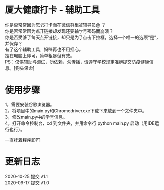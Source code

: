 # 厦大健康打卡 - 辅助工具
你是否常常因为忘记打卡而在微信群里被辅导员@ ？<br/>
你是否常常因为点开链接却发现还要输学号密码而崩溃？<br/>
你是否受够了每天点开链接，却只是为了点击下拉框，选择一个唯一的选项“是”，并保存？<br/>
有了这个辅助工具，妈咪再也不用担心。<br/>
挂在电脑上即可，简单粗暴但有效。<br/>
PS：仅供辅助与测试，勿依赖，勿传播，请遵守学校规定准确提交防疫健康信息。[狗头保命]

# 使用步骤
1，需要安装谷歌浏览器。<br/>
2，将项目中的main.py和Chromedriver.exe下载下来放到一个文件夹中。<br/>
3，修改main.py中的学号信息。<br/>
4，打开命令控制台，cd 到文件夹，并用命令行 python main.py 启动（用IDE运行也行）。<br/>

一直挂着程序即可

# 更新日志
2020-10-25 提交 V1.1<br/>
2020-09-17 提交 V1.0
